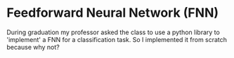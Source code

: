 # Feedforward Neural Network (FNN)

During graduation my professor asked the class to use a python library to 'implement' a FNN for a classification task. So I implemented it from scratch because why not?